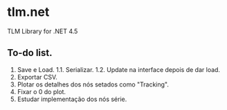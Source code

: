 tlm.net
=======

TLM Library for .NET 4.5

## To-do list.
1. Save e Load.
	1.1. Serializar.
	1.2. Update na interface depois de dar load.
2. Exportar CSV.
3. Plotar os detalhes dos nós setados como "Tracking".
4. Fixar o 0 do plot.
5. Estudar implementação dos nós série.

